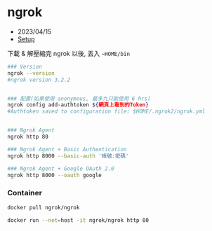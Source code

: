 # ngrok

- 2023/04/15
- [Setup](https://dashboard.ngrok.com/get-started/setup)

下載 & 解壓縮完 ngrok 以後, 丟入 `~HOME/bin`

```bash
### Version
ngrok --version
#ngrok version 3.2.2


### 配置(如果使用 anonymous, 最多九只能使用 6 hrs)
ngrok config add-authtoken ${網頁上看到的Token}
#Authtoken saved to configuration file: $HOME/.ngrok2/ngrok.yml


### Ngrok Agent
ngrok http 80

### Ngrok Agent + Basic Authentication
ngrok http 8000 --basic-auth '帳號:密碼'

### Ngrok Agent + Google OAuth 2.0
ngrok http 8000 --oauth google
```

### Container

```bash
docker pull ngrok/ngrok

docker run --net=host -it ngrok/ngrok http 80
```
